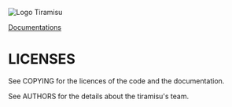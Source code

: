 ![Logo Tiramisu](logo.png "logo Tiramisu")

[Documentations](doc/README.md)


# LICENSES

See COPYING for the licences of the code and the documentation.

See AUTHORS for the details about the tiramisu's team.



